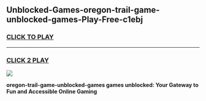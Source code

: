 
## Unblocked-Games-oregon-trail-game-unblocked-games-Play-Free-c1ebj
<h3>
<a href="https://premium76.site?title=oregon-trail-game-unblocked-games&ref=24M">CLICK TO PLAY</a></h3>
<hr>

<h3>
<a href="https://premium76.site?title=oregon-trail-game-unblocked-games&ref=24M">CLICK 2 PLAY</a>
  
</h3>

<a href="https://premium76.site?title=oregon-trail-game-unblocked-games&ref=24M"><img src="https://clearcache.store/games.png"></a>


**oregon-trail-game-unblocked-games games unblocked: Your Gateway to Fun and Accessible Online Gaming**
